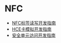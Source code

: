   # NFC
  - [NFC标签读写开发指南](nfc-tag-access-guide.md)
  - [HCE卡模拟开发指南](nfc-hce-guide.md)
  - [安全单元访问开发指南](nfc-se-access-guide.md)